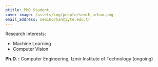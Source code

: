 ```yaml
---
ptitle: PhD Student
cover-image: /assets/img/people/semih_orhan.png
email_address: semihorhan@iyte.edu.tr
---
```


Research interests:
- Machine Learning
- Computer Vision


**Ph.D. :** Computer Engineering, Izmir Institute of Technology (ongoing)
